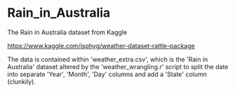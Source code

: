 # Rain_in_Australia
The Rain in Australia dataset from Kaggle

https://www.kaggle.com/jsphyg/weather-dataset-rattle-package

The data is contained within 'weather_extra.csv', which is the 'Rain in Australia' dataset altered by the 'weather_wrangling.r' script to split the date into separate 'Year', 'Month', 'Day' columns and add a 'State' column (clunkily).
